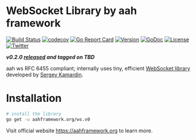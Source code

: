 # WebSocket Library by aah framework

[![Build Status](https://travis-ci.org/go-aah/ws.svg?branch=master)](https://travis-ci.org/go-aah/ws) [![codecov](https://codecov.io/gh/go-aah/ws/branch/master/graph/badge.svg)](https://codecov.io/gh/go-aah/ws/branch/master) [![Go Report Card](https://goreportcard.com/badge/aahframework.org/ws.v0)](https://goreportcard.com/report/aahframework.org/ws.v0) [![Version](https://img.shields.io/badge/version-0.2.0-blue.svg)](https://github.com/go-aah/ws/releases/latest) [![GoDoc](https://godoc.org/aahframework.org/ws.v0?status.svg)](https://godoc.org/aahframework.org/ws.v0)  [![License](https://img.shields.io/github/license/go-aah/ws.svg)](LICENSE) [![Twitter](https://img.shields.io/badge/twitter-@aahframework-55acee.svg)](https://twitter.com/aahframework)

***v0.2.0 [released](https://github.com/go-aah/ws/releases/latest) and tagged on TBD***

aah ws RFC 6455 compliant; internally uses tiny, efficient [WebSocket library](http://github.com/gobwas/ws) developed by [Sergey Kamardin](https://github.com/gobwas).

# Installation

```bash
# install the library
go get -u aahframework.org/ws.v0
```

Visit official website https://aahframework.org to learn more.

